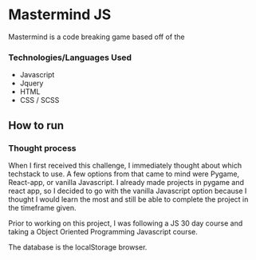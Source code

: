 # Mastermind JS

Mastermind is a code breaking game based off of the

### Technologies/Languages Used

- Javascript
- Jquery
- HTML
- CSS / SCSS

## How to run

### Thought process

When I first received this challenge, I immediately thought about which techstack to use. A few options from that came to mind were Pygame, React-app, or vanilla Javascript. I already made projects in pygame and react app, so I decided to go with the vanilla Javascript option because I thought I would learn the most and still be able to complete the project in the timeframe given.

Prior to working on this project, I was following a JS 30 day course and taking a Object Oriented Programming Javascript course.

The database is the localStorage browser.
